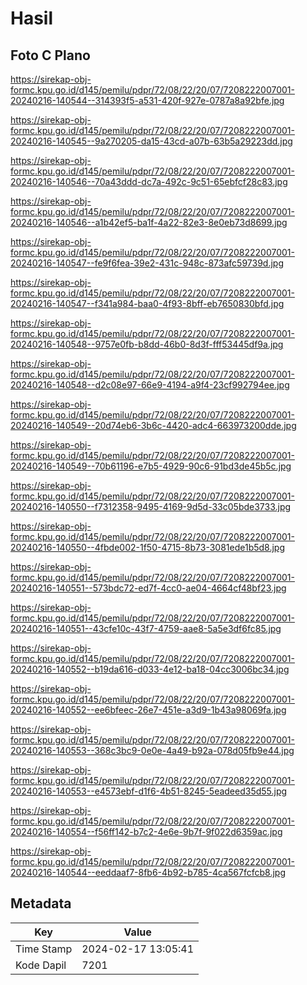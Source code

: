 # Hasil

## Foto C Plano

https://sirekap-obj-formc.kpu.go.id/d145/pemilu/pdpr/72/08/22/20/07/7208222007001-20240216-140544--314393f5-a531-420f-927e-0787a8a92bfe.jpg

https://sirekap-obj-formc.kpu.go.id/d145/pemilu/pdpr/72/08/22/20/07/7208222007001-20240216-140545--9a270205-da15-43cd-a07b-63b5a29223dd.jpg

https://sirekap-obj-formc.kpu.go.id/d145/pemilu/pdpr/72/08/22/20/07/7208222007001-20240216-140546--70a43ddd-dc7a-492c-9c51-65ebfcf28c83.jpg

https://sirekap-obj-formc.kpu.go.id/d145/pemilu/pdpr/72/08/22/20/07/7208222007001-20240216-140546--a1b42ef5-ba1f-4a22-82e3-8e0eb73d8699.jpg

https://sirekap-obj-formc.kpu.go.id/d145/pemilu/pdpr/72/08/22/20/07/7208222007001-20240216-140547--fe9f6fea-39e2-431c-948c-873afc59739d.jpg

https://sirekap-obj-formc.kpu.go.id/d145/pemilu/pdpr/72/08/22/20/07/7208222007001-20240216-140547--f341a984-baa0-4f93-8bff-eb7650830bfd.jpg

https://sirekap-obj-formc.kpu.go.id/d145/pemilu/pdpr/72/08/22/20/07/7208222007001-20240216-140548--9757e0fb-b8dd-46b0-8d3f-fff53445df9a.jpg

https://sirekap-obj-formc.kpu.go.id/d145/pemilu/pdpr/72/08/22/20/07/7208222007001-20240216-140548--d2c08e97-66e9-4194-a9f4-23cf992794ee.jpg

https://sirekap-obj-formc.kpu.go.id/d145/pemilu/pdpr/72/08/22/20/07/7208222007001-20240216-140549--20d74eb6-3b6c-4420-adc4-663973200dde.jpg

https://sirekap-obj-formc.kpu.go.id/d145/pemilu/pdpr/72/08/22/20/07/7208222007001-20240216-140549--70b61196-e7b5-4929-90c6-91bd3de45b5c.jpg

https://sirekap-obj-formc.kpu.go.id/d145/pemilu/pdpr/72/08/22/20/07/7208222007001-20240216-140550--f7312358-9495-4169-9d5d-33c05bde3733.jpg

https://sirekap-obj-formc.kpu.go.id/d145/pemilu/pdpr/72/08/22/20/07/7208222007001-20240216-140550--4fbde002-1f50-4715-8b73-3081ede1b5d8.jpg

https://sirekap-obj-formc.kpu.go.id/d145/pemilu/pdpr/72/08/22/20/07/7208222007001-20240216-140551--573bdc72-ed7f-4cc0-ae04-4664cf48bf23.jpg

https://sirekap-obj-formc.kpu.go.id/d145/pemilu/pdpr/72/08/22/20/07/7208222007001-20240216-140551--43cfe10c-43f7-4759-aae8-5a5e3df6fc85.jpg

https://sirekap-obj-formc.kpu.go.id/d145/pemilu/pdpr/72/08/22/20/07/7208222007001-20240216-140552--b19da616-d033-4e12-ba18-04cc3006bc34.jpg

https://sirekap-obj-formc.kpu.go.id/d145/pemilu/pdpr/72/08/22/20/07/7208222007001-20240216-140552--ee6bfeec-26e7-451e-a3d9-1b43a98069fa.jpg

https://sirekap-obj-formc.kpu.go.id/d145/pemilu/pdpr/72/08/22/20/07/7208222007001-20240216-140553--368c3bc9-0e0e-4a49-b92a-078d05fb9e44.jpg

https://sirekap-obj-formc.kpu.go.id/d145/pemilu/pdpr/72/08/22/20/07/7208222007001-20240216-140553--e4573ebf-d1f6-4b51-8245-5eadeed35d55.jpg

https://sirekap-obj-formc.kpu.go.id/d145/pemilu/pdpr/72/08/22/20/07/7208222007001-20240216-140554--f56ff142-b7c2-4e6e-9b7f-9f022d6359ac.jpg

https://sirekap-obj-formc.kpu.go.id/d145/pemilu/pdpr/72/08/22/20/07/7208222007001-20240216-140544--eeddaaf7-8fb6-4b92-b785-4ca567fcfcb8.jpg


## Metadata

| Key        | Value               |
| ---------- | ------------------- |
| Time Stamp | 2024-02-17 13:05:41 |
| Kode Dapil | 7201                |



